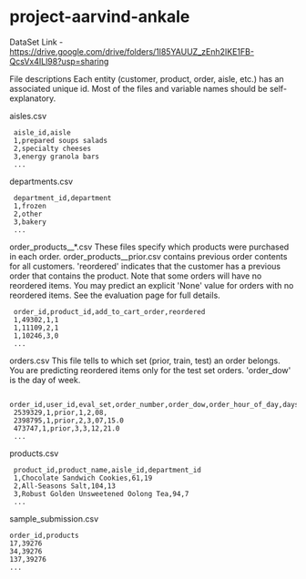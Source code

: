 # project-aarvind-ankale

DataSet Link - https://drive.google.com/drive/folders/1l85YAUUZ_zEnh2IKE1FB-QcsVx4ILl98?usp=sharing


File descriptions
Each entity (customer, product, order, aisle, etc.) has an associated unique id. Most of the files and variable names should be self-explanatory.

aisles.csv
```
 aisle_id,aisle  
 1,prepared soups salads  
 2,specialty cheeses  
 3,energy granola bars  
 ...
```

departments.csv
```
 department_id,department  
 1,frozen  
 2,other  
 3,bakery  
 ...
```
order_products__*.csv
These files specify which products were purchased in each order. order_products__prior.csv contains previous order contents for all customers. 'reordered' indicates that the customer has a previous order that contains the product. Note that some orders will have no reordered items. You may predict an explicit 'None' value for orders with no reordered items. See the evaluation page for full details.
```
 order_id,product_id,add_to_cart_order,reordered  
 1,49302,1,1  
 1,11109,2,1  
 1,10246,3,0  
 ...
```
orders.csv
This file tells to which set (prior, train, test) an order belongs. You are predicting reordered items only for the test set orders. 'order_dow' is the day of week.
```
 order_id,user_id,eval_set,order_number,order_dow,order_hour_of_day,days_since_prior_order  
 2539329,1,prior,1,2,08,  
 2398795,1,prior,2,3,07,15.0  
 473747,1,prior,3,3,12,21.0  
 ...
```
products.csv
```
 product_id,product_name,aisle_id,department_id
 1,Chocolate Sandwich Cookies,61,19  
 2,All-Seasons Salt,104,13  
 3,Robust Golden Unsweetened Oolong Tea,94,7  
 ...
```
sample_submission.csv
```
order_id,products
17,39276  
34,39276  
137,39276  
...
```
